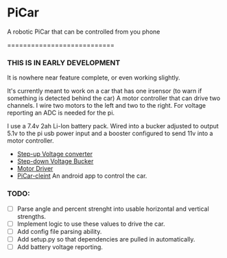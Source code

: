 # PiCar
A robotic PiCar that can be controlled from you phone

===========================

### THIS IS IN EARLY DEVELOPMENT

It is nowhere near feature complete, or even working slightly.

It's currently meant to work on a car that has one irsensor (to warn if something is detected behind the car)
A motor controller that can drive two channels. I wire two motors to the left and two to the right. For voltage
reporting an ADC is needed for the pi.

I use a 7.4v 2ah Li-Ion battery pack. Wired into a bucker adjusted to output 5.1v to the pi usb power input
and a booster configured to send 11v into a motor controller.

- [Step-up Voltage converter](https://www.amazon.com/XL6009E1-Adjustable-Step-up-Voltage-Converter/dp/B07Q2QT83T)
- [Step-down Voltage Bucker](https://www.amazon.com/Valefod-Efficiency-Voltage-Regulator-Converter/dp/B076H3XHXP/ref=sr_1_1_sspa?dchild=1&keywords=lm2596&qid=1595770964&s=electronics&sr=1-1-spons&psc=1&spLa=ZW5jcnlwdGVkUXVhbGlmaWVyPUExVURMTDQ4U09XT01NJmVuY3J5cHRlZElkPUEwMDMzNzE0M0NNVlRZRjAyUFA1SiZlbmNyeXB0ZWRBZElkPUEwODg3OTIwM0hKSVFKMlM5UkYyUiZ3aWRnZXROYW1lPXNwX2F0ZiZhY3Rpb249Y2xpY2tSZWRpcmVjdCZkb05vdExvZ0NsaWNrPXRydWU=)
- [Motor Driver](https://www.amazon.com/Controller-Stepper-Arduino-Electric-Projects/dp/B07PFC4RRB/ref=sr_1_1_sspa?dchild=1&keywords=motor+driver&qid=1595771023&s=electronics&sr=1-1-spons&psc=1&spLa=ZW5jcnlwdGVkUXVhbGlmaWVyPUEzNlFPN0JBTVgxWElBJmVuY3J5cHRlZElkPUEwODEzNzkzM1Q0WkZEUlAwRUtZQiZlbmNyeXB0ZWRBZElkPUEwODk0MDk4MllLVlZUNjFHSjVJUiZ3aWRnZXROYW1lPXNwX2F0ZiZhY3Rpb249Y2xpY2tSZWRpcmVjdCZkb05vdExvZ0NsaWNrPXRydWU=)
- [PiCar-cleint](https://github.com/jerome1232/PiCar-Client) An android app to control the car.


### TODO:
- [ ] Parse angle and percent strenght into usable horizontal and vertical strengths.
- [ ] Implement logic to use these values to drive the car.
- [ ] Add config file parsing ability.
- [ ] Add setup.py so that dependencies are pulled in automatically.
- [ ] Add battery voltage reporting.
